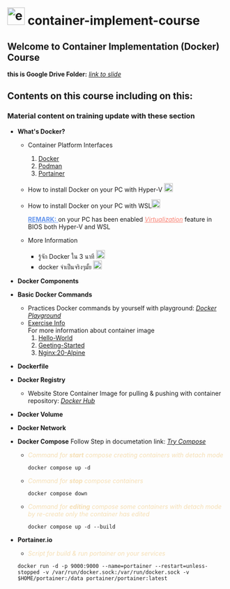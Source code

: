 <h1><img width="40" height="40" src="https://img.icons8.com/external-those-icons-flat-those-icons/24/external-Docker-Logo-social-media-those-icons-flat-those-icons.png" alt="external-Docker-Logo-social-media-those-icons-flat-those-icons"/> <b>container-implement-course</b></h1>

## Welcome to Container Implementation (Docker) Course

**this is Google Drive Folder:** *[link to slide](https://www.google.com)*

## Contents on this course including on this:
### Material content on training update with these section
- **What's Docker?**
  - Container Platform Interfaces
    1. [Docker](https://www.docker.com/)
    2. [Podman](https://podman.io/)
    3. [Portainer](https://www.portainer.io/)
  - How to install Docker on your PC with Hyper-V [<img width="20" height="20" src="https://img.icons8.com/matisse/100/youtube.png" alt="youtube"/>](https://www.youtube.com/watch?v=EdnDKJc8qBw) 
  - How to install Docker on your PC with WSL[<img width="20" height="20" src="https://img.icons8.com/matisse/100/youtube.png" alt="youtube"/>](https://www.youtube.com/watch?v=1G4xuqoLepI&t=271s)
  
    <label style="color: cornflowerblue"><u>**REMARK:** </u></label> on your PC has been enabled *<u style="color: salmon">Virtualization</u>* feature in BIOS both Hyper-V and WSL
  - More Information
    - รู้จัก Docker ใน 3 นาที [<img width="20" height="20" src="https://img.icons8.com/matisse/100/youtube.png" alt="youtube"/>](https://www.youtube.com/watch?v=nDIWwvy07uQ&t=14s)
    - docker จำเป็นจริงๆมั้ย [<img width="20" height="20" src="https://img.icons8.com/matisse/100/youtube.png" alt="youtube"/>](https://www.youtube.com/watch?v=rtqYzg6oJPw&t=380s)
- **Docker Components**
  
- **Basic Docker Commands**
  - Practices Docker commands by yourself with playground: *[Docker Playground](https://labs.play-with-docker.com)*
  - <u>Exercise Info</u><br/>For more information about container image<br/>
    1. [Hello-World](https://hub.docker.com/_/hello-world)
    2. [Geeting-Started](https://hub.docker.com/r/docker/getting-started)
    3. [Nginx:20-Alpine](https://hub.docker.com/_/nginx/tags?page=1&name=alpine)
  
- **Dockerfile**
  
- **Docker Registry**
  - Website Store Container Image for pulling & pushing with container repository: *[Docker Hub](https://hub.docker.com/)*
  
- **Docker Volume**
  
- **Docker Network**
  
- **Docker Compose**
  Follow Step in documetation link: *[Try Compose](https://docs.docker.com/compose/gettingstarted/)*
  - *<p style="color: wheat">Command for **start** compose creating containers with detach mode</p>*
    ```
    docker compose up -d
    ```
  - *<p style="color: wheat">Command for **stop** compose containers</p>*
    ```
    docker compose down
    ```
  - *<p style="color: wheat">Command for **editing** compose some containers with detach mode by re-create only the container has edited</p>*
    ```
    docker compose up -d --build
    ```
- **Portainer.io**

  - *<p style="color: wheat">Script for build & run portainer on your services</p>*
  ```
  docker run -d -p 9000:9000 --name=portainer --restart=unless-stopped -v /var/run/docker.sock:/var/run/docker.sock -v $HOME/portainer:/data portainer/portainer:latest
  ```
